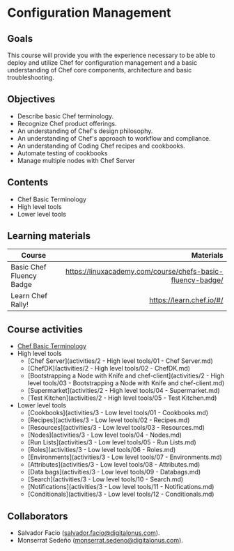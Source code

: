 # Configuration Management

## Goals
This course will provide you with the experience necessary to be able to deploy and utilize Chef for configuration management and a basic understanding of Chef core components, architecture and basic troubleshooting.   

## Objectives
- Describe basic Chef terminology.      
- Recognize Chef product offerings.      
- An understanding of Chef's design philosophy.     
- An understanding of Chef's approach to workflow and compliance.     
- An understanding of Coding Chef recipes and cookbooks. 
- Automate testing of cookbooks 
- Manage multiple nodes with Chef Server 

## Contents
- Chef Basic Terminology  
- High level tools 
- Lower level tools 

## Learning materials
| Course | Materials |
| ----------- |-------------:|
| Basic Chef Fluency Badge | https://linuxacademy.com/course/chefs-basic-fluency-badge/ |
| Learn Chef Rally!    | https://learn.chef.io/#/ |


## Course activities
- [Chef Basic Terminology](activities/1-Chef-Basic-Terminology.md)  
- High level tools 
    - [Chef Server](activities/2 - High level tools/01 - Chef Server.md)   
    - [ChefDK](activities/2 - High level tools/02 - ChefDK.md)  
    - [Bootstrapping a Node with Knife and chef-client](activities/2 - High level tools/03 - Bootstrapping a Node with Knife and chef-client.md)  
    - [Supermarket](activities/2 - High level tools/04 - Supermarket.md)  
    - [Test Kitchen](activities/2 - High level tools/05 - Test Kitchen.md)  
- Lower level tools 
    - [Cookbooks](activities/3 - Low level tools/01 - Cookbooks.md)  
    - [Recipes](activities/3 - Low level tools/02 - Recipes.md)  
    - [Resources](activities/3 - Low level tools/03 - Resources.md)  
    - [Nodes](activities/3 - Low level tools/04 - Nodes.md)     
    - [Run Lists](activities/3 - Low level tools/05 - Run Lists.md)  
    - [Roles](activities/3 - Low level tools/06 - Roles.md)  
    - [Environments](activities/3 - Low level tools/07 - Environments.md)  
    - [Attributes](activities/3 - Low level tools/08 - Attributes.md)  
    - [Data bags](activities/3 - Low level tools/09 - Databags.md)  
    - [Search](activities/3 - Low level tools/10 - Search.md)  
    - [Notifications](activities/3 - Low level tools/11 - Notifications.md)  
    - [Conditionals](activities/3 - Low level tools/12 - Conditionals.md)  
    
## Collaborators
- Salvador Facio (salvador.facio@digitalonus.com). 
- Monserrat Sedeño (monserrat.sedeno@digitalonus.com). 
